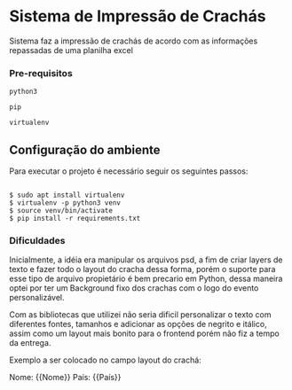 # Sistema de Impressão de Crachás

Sistema faz a impressão de crachás de acordo com as informações repassadas de uma planilha excel

### Pre-requisitos

```
python3
```

```
pip
```

```
virtualenv
```

## Configuração do ambiente

Para executar o projeto é necessário seguir os seguintes passos:
```console

$ sudo apt install virtualenv
$ virtualenv -p python3 venv
$ source venv/bin/activate
$ pip install -r requirements.txt

```

### Dificuldades

Inicialmente, a idéia era manipular os arquivos psd, a fim de criar layers de texto e fazer todo o
layout do cracha dessa forma, porém o suporte para esse tipo de arquivo propietário é bem precario 
em Python, dessa maneira optei por ter um Background fixo dos crachas com o logo do evento personalizável.

Com as bibliotecas que utilizei não seria dificil personalizar o texto com diferentes fontes, tamanhos e adicionar as opções de negrito e itálico, assim como um layout mais bonito para o frontend porém não fiz a tempo da entrega.


Exemplo a ser colocado no campo layout do crachá:

Nome: {{Nome}}
País: {{País}}
